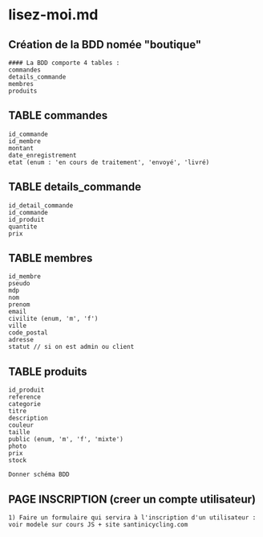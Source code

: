 # lisez-moi.md

<!-- ## est équivalent au h1 -->
## Création de la BDD nomée "boutique"
    #### La BDD comporte 4 tables :
    commandes
    details_commande
    membres
    produits

## TABLE commandes
    id_commande
    id_membre
    montant
    date_enregistrement
    etat (enum : 'en cours de traitement', 'envoyé', 'livré)

## TABLE details_commande
    id_detail_commande
    id_commande
    id_produit
    quantite
    prix

## TABLE membres
    id_membre
    pseudo
    mdp
    nom
    prenom
    email
    civilite (enum, 'm', 'f')
    ville
    code_postal
    adresse
    statut // si on est admin ou client

## TABLE produits
    id_produit
    reference
    categorie
    titre
    description
    couleur
    taille
    public (enum, 'm', 'f', 'mixte')
    photo
    prix
    stock

    Donner schéma BDD

## PAGE INSCRIPTION (creer un compte utilisateur)
    1) Faire un formulaire qui servira à l'inscription d'un utilisateur : voir modele sur cours JS + site santinicycling.com


